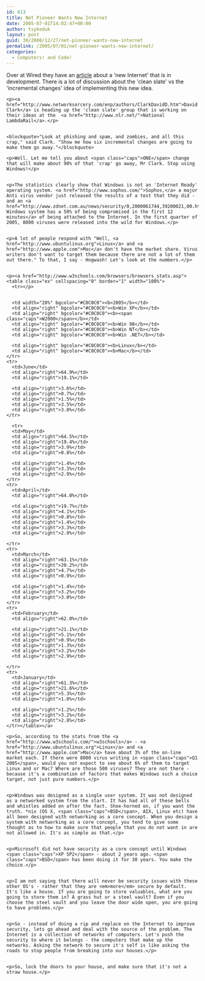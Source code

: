 ```yaml
---
id: 613
title: Net Pioneer Wants New Internet
date: 2005-07-01T14:02:47+00:00
author: tsykoduk
layout: post
guid: 30/2008/12/27/net-pioneer-wants-new-internet
permalink: /2005/07/01/net-pioneer-wants-new-internet/
categories:
  - Computers! and Code!
---
```

<p>Over at Wired they have an <a href="http://www.wired.com/news/infrastructure/0,1377,68004,00.html?tw=wn_6techhead">article</a> about a 'new Internet' that is in development. There is a lot of discussion about the 'clean slate' vs the 'incremental changes' idea of implementing this new idea.</p>


	<p><a href="http://www.networksorcery.com/enp/authors/ClarkDavidD.htm">David Clark</a> is heading up the 'clean slate' group that is working on their ideas at the  <a href="http://www.nlr.net/">National LambdaRail</a>.</p>


	<blockquote>"Look at phishing and spam, and zombies, and all this crap," said Clark. "Show me how six incremental changes are going to make them go away."</blockquote>

	<p>Well. Let me tell you about <span class="caps">ONE</span> change that will make about 90% of that 'crap' go away, Mr Clark. Stop using Windows!</p>


	<p>The statistics clearly show that Windows is not an 'Internet Ready' operating system. <a href="http://www.sophos.com/">Sophos,</a> a major Anti virus vendor just released the results of a test that they did - and an <a href="http://www.zdnet.com.au/news/security/0,2000061744,39200021,00.htm">unprotected Windows system has a 50% of being compromised in the first 12 minutes</a> of being attached to the Internet. In the first quarter of 2005, 8000 viruses were released into the wild for Windows.</p>


	<p>A lot of people respond with "Well, <a href="http://www.ubuntulinux.org">Linux</a> and <a href="http://www.apple.com">Mac</a> don't have the market share. Virus writers don't want to target them because there are not a lot of them out there." To that, I say - Hogwash! Let's look at the numbers.</p>


	<p><a href="http://www.w3schools.com/browsers/browsers_stats.asp">
	<table class="ex" cellspacing="0" border="1" width="100%">
	  <tr></p>


	  <td width="20%" bgcolor="#C0C0C0"><b>2005</b></td>
	  <td align="right" bgcolor="#C0C0C0"><b>Win XP</b></td>
	  <td align="right" bgcolor="#C0C0C0"><b><span class="caps">W2000</span></b></td>
	  <td align="right" bgcolor="#C0C0C0"><b>Win 98</b></td>
	  <td align="right" bgcolor="#C0C0C0"><b>Win NT</b></td>
	  <td align="right" bgcolor="#C0C0C0"><b>Win .NET</b></td>

	  <td align="right" bgcolor="#C0C0C0"><b>Linux</b></td>
	  <td align="right" bgcolor="#C0C0C0"><b>Mac</b></td>
	</tr>
	<tr>
	  <td>June</td>
	  <td align="right">64.9%</td>
	  <td align="right">19.1%</td>

	  <td align="right">3.6%</td>
	  <td align="right">0.7%</td>
	  <td align="right">1.5%</td>
	  <td align="right">3.5%</td>
	  <td align="right">3.0%</td>
	</tr>

	  <tr>
	  <td>May</td>
	  <td align="right">64.5%</td>
	  <td align="right">19.4%</td>
	  <td align="right">3.9%</td>
	  <td align="right">0.8%</td>

	  <td align="right">1.4%</td>
	  <td align="right">3.3%</td>
	  <td align="right">2.9%</td>
	</tr>
	<tr>
	  <td>April</td>
	  <td align="right">64.0%</td>

	  <td align="right">19.7%</td>
	  <td align="right">4.1%</td>
	  <td align="right">0.8%</td>
	  <td align="right">1.4%</td>
	  <td align="right">3.3%</td>
	  <td align="right">2.9%</td>

	</tr>
	<tr>
	  <td>March</td>
	  <td align="right">63.1%</td>
	  <td align="right">20.2%</td>
	  <td align="right">4.7%</td>
	  <td align="right">0.9%</td>

	  <td align="right">1.4%</td>
	  <td align="right">3.2%</td>
	  <td align="right">3.0%</td>
	</tr>
	<tr>
	  <td>February</td>
	  <td align="right">62.0%</td>

	  <td align="right">21.1%</td>
	  <td align="right">5.1%</td>
	  <td align="right">0.9%</td>
	  <td align="right">1.3%</td>
	  <td align="right">3.2%</td>
	  <td align="right">2.9%</td>

	</tr>
	<tr>
	  <td>January</td>
	  <td align="right">61.3%</td>
	  <td align="right">21.6%</td>
	  <td align="right">5.3%</td>
	  <td align="right">1.0%</td>

	  <td align="right">1.2%</td>
	  <td align="right">3.2%</td>
	  <td align="right">2.8%</td>
	</tr></table></a>

	<p>So, according to the stats from the <a href="http://www.w3schools.com/">w3schools</a> - <a href="http://www.ubuntulinux.org">Linux</a> and <a href="http://www.apple.com">Mac</a> have about 3% of the on-line market each. If there were 8000 virus writing in <span class="caps">Q1 2005</span>, would you not expect to see about 6% of them to target Linux and or Mac? Where are those 500 viruses? They are not there - because it's a combination of factors that makes Windows such a choice target, not just pure numbers.</p>


	<p>Windows was designed as a single user system. It was not designed as a networked system from the start. It has had all of these bells and whistles added on after the fact. Shoe-horned on, if you want the truth. *nix (OS X, <span class="caps">BSD</span>, AIX, Linux etc) have all been designed with networking as a core concept. When you design a system with networking as a core concept, you tend to give some thought as to how to make sure that people that you do not want in are not allowed in. It's as simple as that.</p>


	<p>Microsoft did not have security as a core concept until Windows <span class="caps">XP SP2</span> - about 2 years ago. <span class="caps">BSD</span> has been doing it for 30 years. You make the choice.</p>


	<p>I am not saying that there will never be security issues with these other OS's - rather that they are <em>more</em> secure by default. It's like a house. If you are going to store valuables, what are you going to store them in? A grass hut or a steel vault? Even if you choose the steel vault and you leave the door wide open, you are going to have problems.</p>


	<p>So - instead of doing a rip and replace on the Internet to improve security, lets go ahead and deal with the source of the problem. The Internet is a collection of networks of computers. Let's push the security to where it belongs - the computers that make up the networks. Asking the network to secure it's self is like asking the roads to stop people from breaking into our houses.</p>


	<p>So, lock the doors to your house, and make sure that it's not a straw house.</p>